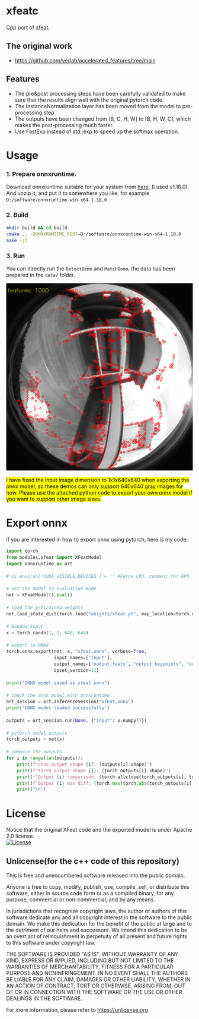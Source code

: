 # xfeatc
Cpp port of [xfeat](https://github.com/verlab/accelerated_features).

## The original work
* https://github.com/verlab/accelerated_features/tree/main

## Features
* The pre&post processing steps have been carefully validated to make sure that the results align well with the original pytorch code.
* The InstanceNormalization layer has been moved from the model to pre-processing step
* The outputs have been changed from [B, C, H, W] to [B, H, W, C], which makes the post-processing much faster.
* Use FastExp instead of std::exp to speed up the softmax operation.

# Usage
### 1. Prepare onnxruntime.    
Download onnxruntime suitable for your system from [here](https://github.com/microsoft/onnxruntime/releases).
  (I used v1.18.0). And unzip it, and put it to somewhere you like, for example `D:/software/onnxruntime-win-x64-1.18.0`

### 2. Build
```bash
mkdir build && cd build
cmake .. -DONNXRUNTIME_ROOT=D:/software/onnxruntime-win-x64-1.18.0
make -j3
```

### 3. Run
You can directly run the `DetectDemo` and `MatchDemo`, the data has been prepared in the `data/` folder.

![](assets/detect_output.png)

<mark> I have fixed the input image dimension to 1x1x640x640 when exporting the onnx model, so these demos can 
only support 640x640 gray images for now. Please use the attached python code to export your own onnx model if you want to support other image sizes.</mark>

# Export onnx
if you are interested in how to export onnx using pytorch, here is my code:

```python
import torch
from modules.xfeat import XFeatModel
import onnxruntime as ort

# os.environ['CUDA_VISIBLE_DEVICES'] = '' #Force CPU, comment for GPU

# set the model to evaluation mode
net = XFeatModel().eval()

# load the pretrained weights
net.load_state_dict(torch.load("weights/xfeat.pt", map_location=torch.device('cpu')))

# Random input
x = torch.randn(1, 1, 640, 640)

# export to ONNX
torch.onnx.export(net, x, "xfeat.onnx", verbose=True,
                  input_names=['input'],
                  output_names=['output_feats', "output_keypoints", "output_heatmap"],
                  opset_version=11)

print("ONNX model saved as xfeat.onnx")

# check the onnx model with onnxruntime
ort_session = ort.InferenceSession("xfeat.onnx")
print("ONNX model loaded successfully")

outputs = ort_session.run(None, {"input": x.numpy()})

# pytorch model outputs
torch_outputs = net(x)

# compare the outputs
for i in range(len(outputs)):
    print(f"onnx output shape {i}: {outputs[i].shape}")
    print(f"torch output shape {i}: {torch_outputs[i].shape}")
    print(f"Output {i} comparison: {torch.allclose(torch_outputs[i], torch.tensor(outputs[i]))}")
    print(f'Output {i} max diff: {torch.max(torch.abs(torch_outputs[i] - torch.tensor(outputs[i])))}')
    print("\n")

```

# License
Notice that the original XFeat code and the exported model is under Apache 2.0 license.   
[![License](https://img.shields.io/badge/License-Apache_2.0-blue.svg)](https://github.com/verlab/accelerated_features/blob/main/LICENSE)

## Unlicense(for the c++ code of this repository)
This is free and unencumbered software released into the public domain.

Anyone is free to copy, modify, publish, use, compile, sell, or distribute this software, either in source code form or as a compiled binary, for any purpose, commercial or non-commercial, and by any means.

In jurisdictions that recognize copyright laws, the author or authors of this software dedicate any and all copyright interest in the software to the public domain. We make this dedication for the benefit of the public at large and to the detriment of our heirs and successors. We intend this dedication to be an overt act of relinquishment in perpetuity of all present and future rights to this software under copyright law.

THE SOFTWARE IS PROVIDED "AS IS", WITHOUT WARRANTY OF ANY KIND, EXPRESS OR IMPLIED, INCLUDING BUT NOT LIMITED TO THE WARRANTIES OF MERCHANTABILITY, FITNESS FOR A PARTICULAR PURPOSE AND NONINFRINGEMENT. IN NO EVENT SHALL THE AUTHORS BE LIABLE FOR ANY CLAIM, DAMAGES OR OTHER LIABILITY, WHETHER IN AN ACTION OF CONTRACT, TORT OR OTHERWISE, ARISING FROM, OUT OF OR IN CONNECTION WITH THE SOFTWARE OR THE USE OR OTHER DEALINGS IN THE SOFTWARE.

For more information, please refer to https://unlicense.org


